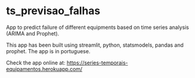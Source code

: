 # ts_previsao_falhas

App to predict failure of different equipments based on time series analysis (ARIMA and Prophet).

This app has been built using streamlit, python, statsmodels, pandas and prophet. The app is in portuguese.

Check the app online at: https://series-temporais-equipamentos.herokuapp.com/ 
